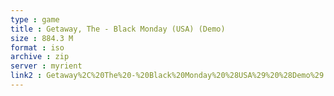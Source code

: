 ```yaml
---
type : game
title : Getaway, The - Black Monday (USA) (Demo)
size : 884.3 M
format : iso
archive : zip
server : myrient
link2 : Getaway%2C%20The%20-%20Black%20Monday%20%28USA%29%20%28Demo%29
---
```

